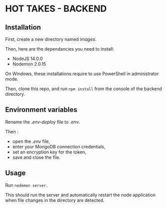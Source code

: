 # HOT TAKES - BACKEND #

## Installation ##

First, create a new directory named *images*.

Then, here are the dependancies you need to install:
- NodeJS 14.0.0
- Nodemon 2.0.15

On Windows, these installations require to use PowerShell in administrator mode.

Then, clone this repo, and run `npm install` from the console of the backend directory.

## Environment variables ##

Rename the *.env-deploy* file to *.env*.

Then :
- open the *.env* file,
- enter your MongoDB connection credentials,
- set an encryption key for the token,
- save and close the file.

## Usage ##

Run `nodemon server`. 

This should run the server and automatically restart the node application when file changes in the directory are detected.